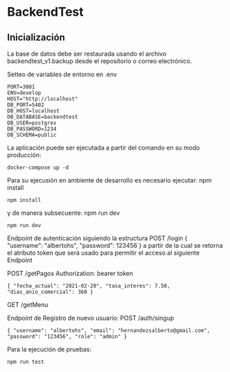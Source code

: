 # BackendTest
## Inicialización
La base de datos debe ser restaurada usando el archivo backendtest_v1.backup desde el repositorio o correo electrónico.

Setteo de variables de entorno en .env

    PORT=3001
    ENV=develop
    HOST="http://localhost"
    DB_PORT=5402
    DB_HOST=localhost
    DB_DATABASE=backendtest
    DB_USER=postgres
    DB_PASSWORD=1234
    DB_SCHEMA=public

La aplicación puede ser ejecutada a partir del comando en su modo producción: 

    docker-compose up -d

Para su ejecusión en ambiente de desarrollo es necesario ejecutar: npm install

    npm install

y de manera subsecuente: npm run dev

    npm run dev

Endpoint de autenticación siguiendo la estructura POST /login { "username": "albertohs", "password": 123456 } a partir de la cual se retorna el atributo token que será usado para permitir el acceso al siguiente Endpoint

POST /getPagos 
Authorization: bearer token

    { "fecha_actual": "2021-02-20", "tasa_interes": 7.50, "dias_anio_comercial": 360 }

GET /getMenu

Endpoint de Registro de nuevo usuario:
POST /auth/singup 

    { "username": "albertohs", "email": "hernandezsalberto@gmail.com", "password": "123456", "role": "admin" }


Para la ejecución de pruebas: 

    npm run test
